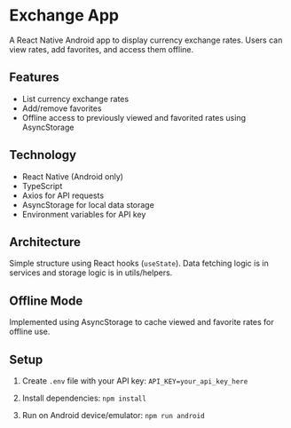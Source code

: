 # Exchange App

A React Native Android app to display currency exchange rates. Users can view rates, add favorites, and access them offline.

## Features

- List currency exchange rates
- Add/remove favorites
- Offline access to previously viewed and favorited rates using AsyncStorage

## Technology

- React Native (Android only)
- TypeScript
- Axios for API requests
- AsyncStorage for local data storage
- Environment variables for API key

## Architecture

Simple structure using React hooks (`useState`). Data fetching logic is in services and storage logic is in utils/helpers.

## Offline Mode

Implemented using AsyncStorage to cache viewed and favorite rates for offline use.

## Setup

1. Create `.env` file with your API key:
   `API_KEY=your_api_key_here`

2. Install dependencies:
   `npm install`

3. Run on Android device/emulator:
   `npm run android`
